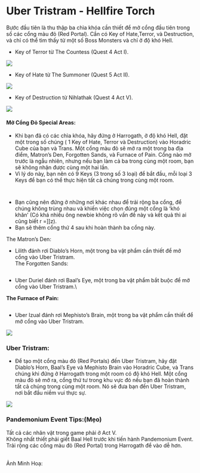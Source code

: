 # Uber Tristram - Hellfire Torch

Bước đầu tiên là thu thập ba chìa khóa cần thiết để mở cổng đầu tiên trong số các cổng màu đỏ (Red Portal). Cần có Key of Hate,Terror, và Destruction, và chỉ có thể tìm thấy từ một số Boss Monsters và chỉ ở độ khó Hell.

* Key of Terror từ The Countess (Quest 4 Act I).

![](https://i1.wp.com/diablo2-vn.com/wp-content/uploads/2020/09/Tunnel.png?resize=1003%2C729\&ssl=1)

* Key of Hate từ The Summoner (Quest 5 Act II).

![](https://i1.wp.com/diablo2-vn.com/wp-content/uploads/2020/09/TheSumoner.png?resize=1005%2C727\&ssl=1)

* Key of Destruction từ Nihlathak (Quest 4 Act V).

![](https://i0.wp.com/diablo2-vn.com/wp-content/uploads/2020/09/Nitha.png?resize=1004%2C726\&ssl=1)

#### Mở Cổng Đỏ Special Areas:

* Khi bạn đã có các chìa khóa, hãy đứng ở Harrogath, ở độ khó Hell, đặt một trong số chúng ( 1 Key of Hate, Terror và Destruction) vào Horadric Cube của bạn và Trans. Một cổng màu đỏ sẽ mở ra một trong ba địa điểm, Matron’s Den, Forgotten Sands, và Furnace of Pain. Cổng nào mở trước là ngẫu nhiên, nhưng nếu bạn làm cả ba trong cùng một room, bạn sẽ không nhận được cùng một hai lần.
* Vì lý do này, bạn nên có 9 Keys (3 trong số 3 loại) để bắt đầu, mỗi loại 3 Keys để bạn có thể thực hiện tất cả chúng trong cùng một room.

<figure><img src="https://i1.wp.com/diablo2-vn.com/wp-content/uploads/2020/09/Portal1.png?resize=1005%2C726&#x26;ssl=1" alt=""><figcaption></figcaption></figure>

<figure><img src="https://i2.wp.com/diablo2-vn.com/wp-content/uploads/2020/09/Cube-1.png?resize=1003%2C726&#x26;ssl=1" alt=""><figcaption></figcaption></figure>

* Bạn cũng nên đứng ở những nơi khác nhau để trải rộng ba cổng, để chúng không trùng nhau và khiến việc chọn đúng một cổng là ‘khó khăn’ (Có khá nhiều ông newbie không rõ vấn đề này và kết quả thì ai cũng biết r =]]z).
* Bạn sẽ thêm cổng thứ 4 sau khi hoàn thành ba cổng này.

The Matron’s Den:

* Lilith đánh rơi Diablo’s Horn, một trong ba vật phẩm cần thiết để mở cổng vào Uber Tristram.\
  The Forgotten Sands:

<figure><img src="https://i0.wp.com/diablo2-vn.com/wp-content/uploads/2020/09/lilithalive.png?resize=1002%2C727&#x26;ssl=1" alt=""><figcaption></figcaption></figure>

* Uber Duriel đánh rơi Baal’s Eye, một trong ba vật phẩm bắt buộc để mở cổng vào Uber Tristram.\


**The Furnace of Pain:**

<figure><img src="https://i1.wp.com/diablo2-vn.com/wp-content/uploads/2020/09/Durielalive.png?resize=1003%2C726&#x26;ssl=1" alt=""><figcaption></figcaption></figure>

* Uber Izual đánh rơi Mephisto’s Brain, một trong ba vật phẩm cần thiết để mở cổng vào Uber Tristram.

![](https://i0.wp.com/diablo2-vn.com/wp-content/uploads/2020/09/Izualalive.png?resize=1004%2C727\&ssl=1)

### Uber Tristram:

* Để tạo một cổng màu đỏ (Red Portals) đến Uber Tristram, hãy đặt Diablo’s Horn, Baal’s Eye và Mephisto Brain vào Horadric Cube, và Trans chúng khi đứng ở Harrogath trong một room có độ khó Hell. Một cổng màu đỏ sẽ mở ra, cổng thứ tư trong khu vực đó nếu bạn đã hoàn thành tất cả chúng trong cùng một room. Nó sẽ đưa bạn đến Uber Tristram, nơi bắt đầu niềm vui thực sự.

![](https://i2.wp.com/diablo2-vn.com/wp-content/uploads/2020/09/cube2.png?resize=1003%2C728\&ssl=1)

### Pandemonium Event Tips:(Mẹo)

Tất cả các nhân vật trong game phải ở Act V.\
Không nhất thiết phải giết Baal Hell trước khi tiến hành Pandemonium Event.\
Trải rộng các cổng màu đỏ (Red Portal) trong Harrogath để vào dễ hơn.

\
Ảnh Minh Hoạ:

<figure><img src="https://i2.wp.com/diablo2-vn.com/wp-content/uploads/2020/09/minhhoa1.png?resize=1004%2C723&#x26;ssl=1" alt=""><figcaption></figcaption></figure>

<figure><img src="https://i2.wp.com/diablo2-vn.com/wp-content/uploads/2020/09/minhhoa2.png?resize=1005%2C725&#x26;ssl=1" alt=""><figcaption></figcaption></figure>

<figure><img src="https://i1.wp.com/diablo2-vn.com/wp-content/uploads/2020/09/minhhoa3.png?resize=1003%2C723&#x26;ssl=1" alt=""><figcaption></figcaption></figure>

<figure><img src="https://i1.wp.com/diablo2-vn.com/wp-content/uploads/2020/09/Tristram.png?resize=1004%2C728&#x26;ssl=1" alt=""><figcaption></figcaption></figure>
